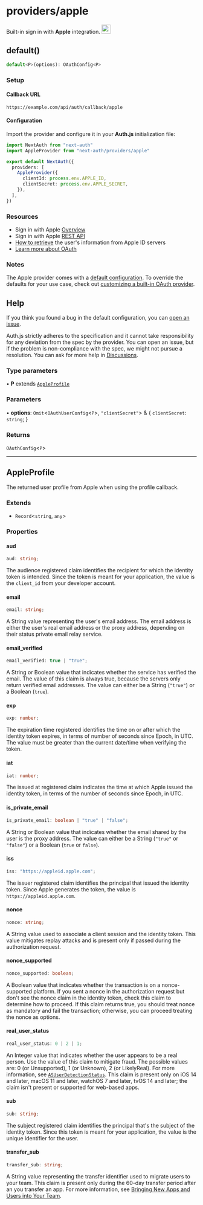 # providers/apple

<div style={{display: "flex", justifyContent: "space-between", alignItems: "center"}}>
<span style={{fontSize: "1.35rem" }}>
 Built-in sign in with <b>Apple</b> integration.
</span>
<a href="https://apple.com" style={{backgroundColor: "black", padding: "12px", borderRadius: "100%" }}>
  <img style={{display: "block"}} src="https://authjs.dev/img/providers/apple.svg" width="24"/>
</a>
</div>

## default()

```ts
default<P>(options): OAuthConfig<P>
```

### Setup

#### Callback URL
```
https://example.com/api/auth/callback/apple
```

#### Configuration

Import the provider and configure it in your **Auth.js** initialization file:

```ts title="pages/api/auth/[...nextauth].ts"
import NextAuth from "next-auth"
import AppleProvider from "next-auth/providers/apple"

export default NextAuth({
  providers: [
    AppleProvider({
      clientId: process.env.APPLE_ID,
      clientSecret: process.env.APPLE_SECRET,
    }),
  ],
})
```

### Resources

- Sign in with Apple [Overview](https://developer.apple.com/sign-in-with-apple/get-started/)
- Sign in with Apple [REST API](https://developer.apple.com/documentation/sign_in_with_apple/sign_in_with_apple_rest_api)
- [How to retrieve](https://developer.apple.com/documentation/sign_in_with_apple/sign_in_with_apple_rest_api/authenticating_users_with_sign_in_with_apple#3383773) the user's information from Apple ID servers
- [Learn more about OAuth](https://authjs.dev/concepts/oauth)

### Notes

The Apple provider comes with a [default configuration](https://github.com/nextauthjs/next-auth/blob/main/packages/core/src/providers/apple.ts). To override the defaults for your use case, check out [customizing a built-in OAuth provider](https://authjs.dev/guides/providers/custom-provider#override-default-options).

## Help

If you think you found a bug in the default configuration, you can [open an issue](https://authjs.dev/new/provider-issue).

Auth.js strictly adheres to the specification and it cannot take responsibility for any deviation from
the spec by the provider. You can open an issue, but if the problem is non-compliance with the spec,
we might not pursue a resolution. You can ask for more help in [Discussions](https://authjs.dev/new/github-discussions).

### Type parameters

• **P** extends [`AppleProfile`](apple.md#appleprofile)

### Parameters

• **options**: `Omit`\<`OAuthUserConfig`\<`P`\>, `"clientSecret"`\> & \{
  `clientSecret`: `string`;
  }

### Returns

`OAuthConfig`\<`P`\>

***

## AppleProfile

The returned user profile from Apple when using the profile callback.

### Extends

- `Record`\<`string`, `any`\>

### Properties

#### aud

```ts
aud: string;
```

The audience registered claim identifies the recipient for which the identity token is intended.
Since the token is meant for your application, the value is the `client_id` from your developer account.

#### email

```ts
email: string;
```

A String value representing the user's email address.
The email address is either the user's real email address or the proxy address,
depending on their status private email relay service.

#### email\_verified

```ts
email_verified: true | "true";
```

A String or Boolean value that indicates whether the service has verified the email.
The value of this claim is always true, because the servers only return verified email addresses.
The value can either be a String (`"true"`) or a Boolean (`true`).

#### exp

```ts
exp: number;
```

The expiration time registered identifies the time on or after which the identity token expires,
in terms of number of seconds since Epoch, in UTC.
The value must be greater than the current date/time when verifying the token.

#### iat

```ts
iat: number;
```

The issued at registered claim indicates the time at which Apple issued the identity token,
in terms of the number of seconds since Epoch, in UTC.

#### is\_private\_email

```ts
is_private_email: boolean | "true" | "false";
```

A String or Boolean value that indicates whether the email shared by the user is the proxy address.
The value can either be a String (`"true"` or `"false"`) or a Boolean (`true` or `false`).

#### iss

```ts
iss: "https://appleid.apple.com";
```

The issuer registered claim identifies the principal that issued the identity token.
Since Apple generates the token, the value is `https://appleid.apple.com`.

#### nonce

```ts
nonce: string;
```

A String value used to associate a client session and the identity token.
This value mitigates replay attacks and is present only if passed during the authorization request.

#### nonce\_supported

```ts
nonce_supported: boolean;
```

A Boolean value that indicates whether the transaction is on a nonce-supported platform.
If you sent a nonce in the authorization request but don't see the nonce claim in the identity token,
check this claim to determine how to proceed.
If this claim returns true, you should treat nonce as mandatory and fail the transaction;
otherwise, you can proceed treating the nonce as options.

#### real\_user\_status

```ts
real_user_status: 0 | 2 | 1;
```

An Integer value that indicates whether the user appears to be a real person.
Use the value of this claim to mitigate fraud. The possible values are: 0 (or Unsupported), 1 (or Unknown), 2 (or LikelyReal).
For more information, see [`ASUserDetectionStatus`](https://developer.apple.com/documentation/authenticationservices/asuserdetectionstatus).
This claim is present only on iOS 14 and later, macOS 11 and later, watchOS 7 and later, tvOS 14 and later;
the claim isn't present or supported for web-based apps.

#### sub

```ts
sub: string;
```

The subject registered claim identifies the principal that's the subject of the identity token.
Since this token is meant for your application, the value is the unique identifier for the user.

#### transfer\_sub

```ts
transfer_sub: string;
```

A String value representing the transfer identifier used to migrate users to your team.
This claim is present only during the 60-day transfer period after an you transfer an app.
For more information, see [Bringing New Apps and Users into Your Team](https://developer.apple.com/documentation/sign_in_with_apple/bringing_new_apps_and_users_into_your_team).
